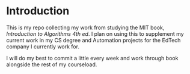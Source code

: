 # Introduction

This is my repo collecting my work from studying the MIT book, *Introduction to Algorithms 4th ed*. I plan on using this to supplement my current work in my CS degree and Automation projects for the EdTech company I currently work for. 

I will do my best to commit a little every week and work through book alongside the rest of my courseload. 
